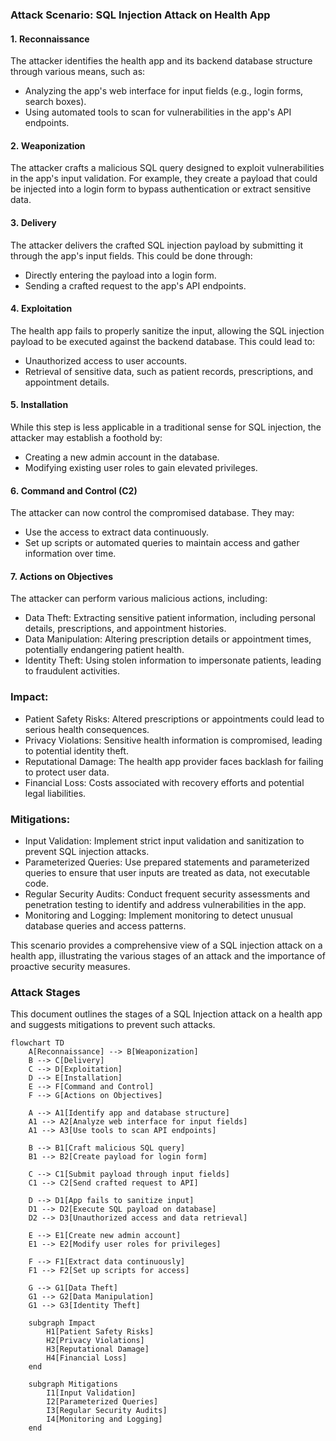 ### Attack Scenario: SQL Injection Attack on Health App

#### 1\. Reconnaissance

The attacker identifies the health app and its backend database structure through various means, such as:

-   Analyzing the app's web interface for input fields (e.g., login forms, search boxes).
-   Using automated tools to scan for vulnerabilities in the app's API endpoints.

#### 2\. Weaponization

The attacker crafts a malicious SQL query designed to exploit vulnerabilities in the app's input validation. For example, they create a payload that could be injected into a login form to bypass authentication or extract sensitive data.

#### 3\. Delivery

The attacker delivers the crafted SQL injection payload by submitting it through the app's input fields. This could be done through:

-   Directly entering the payload into a login form.
-   Sending a crafted request to the app's API endpoints.

#### 4\. Exploitation

The health app fails to properly sanitize the input, allowing the SQL injection payload to be executed against the backend database. This could lead to:

-   Unauthorized access to user accounts.
-   Retrieval of sensitive data, such as patient records, prescriptions, and appointment details.

#### 5\. Installation

While this step is less applicable in a traditional sense for SQL injection, the attacker may establish a foothold by:

-   Creating a new admin account in the database.
-   Modifying existing user roles to gain elevated privileges.

#### 6\. Command and Control (C2)

The attacker can now control the compromised database. They may:

-   Use the access to extract data continuously.
-   Set up scripts or automated queries to maintain access and gather information over time.

#### 7\. Actions on Objectives

The attacker can perform various malicious actions, including:

-   Data Theft: Extracting sensitive patient information, including personal details, prescriptions, and appointment histories.
-   Data Manipulation: Altering prescription details or appointment times, potentially endangering patient health.
-   Identity Theft: Using stolen information to impersonate patients, leading to fraudulent activities.

### Impact:

-   Patient Safety Risks: Altered prescriptions or appointments could lead to serious health consequences.
-   Privacy Violations: Sensitive health information is compromised, leading to potential identity theft.
-   Reputational Damage: The health app provider faces backlash for failing to protect user data.
-   Financial Loss: Costs associated with recovery efforts and potential legal liabilities.

### Mitigations:

-   Input Validation: Implement strict input validation and sanitization to prevent SQL injection attacks.
-   Parameterized Queries: Use prepared statements and parameterized queries to ensure that user inputs are treated as data, not executable code.
-   Regular Security Audits: Conduct frequent security assessments and penetration testing to identify and address vulnerabilities in the app.
-   Monitoring and Logging: Implement monitoring to detect unusual database queries and access patterns.

This scenario provides a comprehensive view of a SQL injection attack on a health app, illustrating the various stages of an attack and the importance of proactive security measures.  

### Attack Stages

This document outlines the stages of a SQL Injection attack on a health app and suggests mitigations to prevent such attacks.

```mermaid
flowchart TD
    A[Reconnaissance] --> B[Weaponization]
    B --> C[Delivery]
    C --> D[Exploitation]
    D --> E[Installation]
    E --> F[Command and Control]
    F --> G[Actions on Objectives]

    A --> A1[Identify app and database structure]
    A1 --> A2[Analyze web interface for input fields]
    A1 --> A3[Use tools to scan API endpoints]

    B --> B1[Craft malicious SQL query]
    B1 --> B2[Create payload for login form]

    C --> C1[Submit payload through input fields]
    C1 --> C2[Send crafted request to API]

    D --> D1[App fails to sanitize input]
    D1 --> D2[Execute SQL payload on database]
    D2 --> D3[Unauthorized access and data retrieval]

    E --> E1[Create new admin account]
    E1 --> E2[Modify user roles for privileges]

    F --> F1[Extract data continuously]
    F1 --> F2[Set up scripts for access]

    G --> G1[Data Theft]
    G1 --> G2[Data Manipulation]
    G1 --> G3[Identity Theft]

    subgraph Impact
        H1[Patient Safety Risks]
        H2[Privacy Violations]
        H3[Reputational Damage]
        H4[Financial Loss]
    end

    subgraph Mitigations
        I1[Input Validation]
        I2[Parameterized Queries]
        I3[Regular Security Audits]
        I4[Monitoring and Logging]
    end
